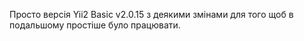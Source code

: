 Просто версія Yii2 Basic v2.0.15 з деякими змінами для того щоб в подальшому простіше було працювати.